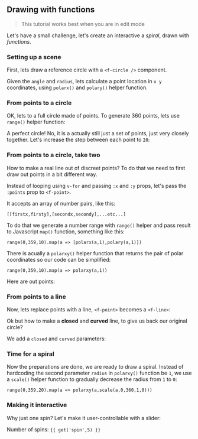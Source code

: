 ## Drawing with functions

> This tutorial works best when you are in edit mode <f-edit-icon  />

Let's have a small challenge, let's create an interactive a <var>spiral</var>, drawn with <var>functions</var>.

### Setting up a scene

First, lets draw a reference circle with a `<f-circle />` component.

<f-scene grid>
  <f-circle r="1" :opacity="0.1" />
</f-scene>

Given the `angle` and `radius`, lets calculate a point location in `x y` coordinates, using  <f-link to="/polarx">`polarx()`</f-link> and <f-link to="/polary">`polary()`</f-link> helper function.

<f-scene grid>
  <f-circle r="1" :opacity="0.1" />
  <f-point
    :x="polarx(0,1)"
    :y="polary(0,1)"
    :stroke="color('red')"
  />
</f-scene>

### From points to a circle

OK, lets to a full circle made of points. To generate 360 points, lets use <f-link to="/range">`range()`</f-link> helper function: 

<f-scene grid>
  <f-circle r="1" :opacity="0.1" />
  <f-point
    v-for="a in range(1,360)"
    :key="a"
    :x="polarx(a,1)"
    :y="polary(a,1)"
    :stroke="color('red')"
  />
</f-scene>

A perfect circle! No, it is a actually still just a set of points, just very closely together. Let's increase the step between each point to `20`:

<f-scene grid>
  <f-circle r="1" opacity="0.1" />
  <f-point
    v-for="a in range(1,360,20)"
    :key="a"
    :x="polarx(a,1)"
    :y="polary(a,1)"
    :stroke="color('red')"
  />
</f-scene>

### From points to a circle, take two

How to make a real line out of discreet points? To do that we need to first draw out points in a bit different way. 

Instead of looping using `v-for` and passing `:x` and `:y` props, let's pass the `:points` prop to `<f-point>`. 


It accepts an array of number pairs, like this:

    [[firstx,firsty],[secondx,secondy],...etc...]

To do that we generate a number range with `range()` helper and pass result to Javascript `map()` function, something like this:

    range(0,359,10).map(a => [polarx(a,1),polary(a,1)])

There is acually a <f-link to="/polarxy">`polarxy()`</f-link> helper function that returns the pair of polar coordinates so our code can be simplified:

    range(0,359,10).map(a => polarxy(a,1))

Here are out points:

<f-scene grid>
  <f-circle r="1" opacity="0.1" />
  <f-point
    :points="range(0,359,20).map(a => polarxy(a,1))"
    :stroke="color('red')"
  />
</f-scene>

### From points to a line

Now, lets replace points with a line, `<f-point>` becomes a `<f-line>`:

<f-scene grid>
  <f-circle r="1" opacity="0.1" />
  <f-line
    :points="range(0,359,20).map(a => polarxy(a,1))"
    :stroke="color('red')"
  />
</f-scene>

Ok but how to make a **closed** and **curved** line, to give us back our original circle?

We add a `closed` and `curved` parameters:

<f-scene grid>
  <f-circle r="1" opacity="0.1" />
  <f-line
    :points="range(0,359,20).map(a => polarxy(a,1))"
    :stroke="color('red')"
    closed
    curved
  />
</f-scene>

### Time for a spiral

Now the preparations are done, we are ready to draw a spiral. Instead of hardcoding the second parameter `radius` in `polarxy()` function be `1`, we use a <f-link to="/scale">`scale()`</f-link> helper function to gradually decrease the radius from `1` to `0`:

    range(0,359,20).map(a => polarxy(a,scale(a,0,360,1,0)))


<f-scene grid>
  <f-circle r="1" opacity="0.1" />
  <f-line
    :points="range(0,359,20)
      .map(a => polarxy(a,scale(a,0,360,1,0)))
    "
    :stroke="color('red')"
    curved
  />
</f-scene>

### Making it interactive

Why just one spin? Let's make it user-controllable with a slider:

<f-slider set="spin" value="5" from="0" to="10" step="0.001">

Number of spins: `{{ get('spin',5) }}`

<f-scene grid>
  <f-circle r="1" opacity="0.1" />
  <f-line
    :points="range(0,360 * get('spin',5),20)
      .map(a => polarxy(a,scale(a,0,360 * get('spin',5),1,0)))"
    :stroke="color('red')"
    curved
  />
</f-scene>